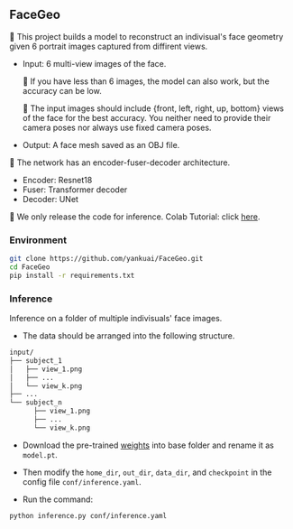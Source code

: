 ## FaceGeo
👶 This project builds a model to reconstruct an indivisual's face geometry given 6 portrait images captured from diffirent views.
- Input: 6 multi-view images of the face. 

    💁 If you have less than 6 images, the model can also work, but the accuracy can be low.

    💁 The input images should include {front, left, right, up, bottom} views of the face for the best accuracy. You neither need to provide their camera poses nor always use fixed camera poses.
- Output: A face mesh saved as an OBJ file.


🚀 The network has an encoder-fuser-decoder architecture.
- Encoder: Resnet18
- Fuser: Transformer decoder
- Decoder: UNet

🔔 We only release the code for inference. Colab Tutorial: click [here](https://colab.research.google.com/github/yankuai/FaceGeo/blob/main/FaceGeo-reconstruct-face-geometry-with-cross-attention.ipynb).

### Environment
```sh
git clone https://github.com/yankuai/FaceGeo.git
cd FaceGeo
pip install -r requirements.txt
```
### Inference
Inference on a folder of multiple indivisuals' face images.

- The data should be arranged into the following structure.

```sh
input/
├── subject_1
│   ├── view_1.png
│   ├── ...
│   └── view_k.png
├── ...
└── subject_n
      ├── view_1.png
      ├── ...
      └── view_k.png
```

- Download the pre-trained [weights](https://github.com/yankuai/FaceGeo/releases/download/v1.0.0/model.pt) into base folder and rename it as `model.pt`.

- Then modify the `home_dir`, `out_dir`, `data_dir`, and `checkpoint` in the config file `conf/inference.yaml`.

- Run the command:

```sh
python inference.py conf/inference.yaml
```

